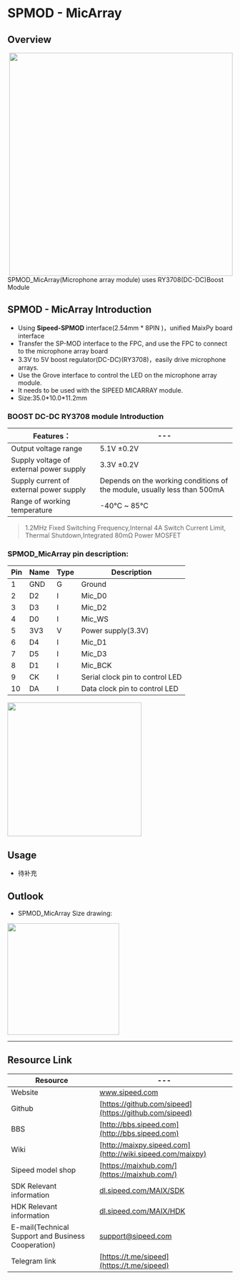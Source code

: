 # SPMOD - MicArray


## Overview

<img src="../../assets/spmod/spmod_micarray/sp_micarray.png" align="right" width="" height="500" />

SPMOD_MicArray(Microphone array module) uses RY3708(DC-DC)Boost Module

## SPMOD - MicArray Introduction

- Using **Sipeed-SPMOD** interface(2.54mm * 8PIN )，unified MaixPy board interface
- Transfer the SP-MOD interface to the FPC, and use the FPC to connect to the microphone array board
- 3.3V to 5V boost regulator(DC-DC)(RY3708)，easily drive microphone arrays.
- Use the Grove interface to control the LED on the microphone array module.
- It needs to be used with the SIPEED MICARRAY module.
- Size:35.0\*10.0\*11.2mm


###  BOOST DC-DC RY3708 module Introduction

| Features： | --- |
| --- | -- |
| Output voltage range | 5.1V ±0.2V |
| Supply voltage of external power supply |	3.3V ±0.2V |
| Supply current of external power supply | Depends on the working conditions of the module, usually less than 500mA |
| Range of working temperature | -40℃ ~ 85℃ |
> 1.2MHz Fixed Switching Frequency,Internal 4A Switch Current Limit,
Thermal Shutdown,Integrated 80mΩ Power MOSFET


###  SPMOD_MicArray pin description:

| Pin  | Name | Type  | Description    |
| -------- | -------- | ---- | ---------- |
| 1 | GND | G |Ground |
| 2 | D2 | I | Mic_D0 |
| 3 | D3 | I | Mic_D2 |
| 4 | D0 | I | Mic_WS |
| 5 | 3V3 | V |Power supply(3.3V) |
| 6 | D4 | I | Mic_D1 |
| 7 | D5 | I | Mic_D3 |
| 8 | D1 | I | Mic_BCK |
| 9 | CK | I | Serial clock pin to control LED |
| 10 | DA | I | Data clock pin to control LED |
<img src="" width="300" />


## Usage

- 待补充

## Outlook

- SPMOD_MicArray Size drawing:

<img src="../../assets/spmod/spmod_micarray/sipeed_spmod_micarray.png" height="250" />

-----

## Resource Link

| Resource | --- |
| --- | --- |
| Website | www.sipeed.com |
| Github | [https://github.com/sipeed](https://github.com/sipeed) |
| BBS | [http://bbs.sipeed.com](http://bbs.sipeed.com) |
| Wiki | [http://maixpy.sipeed.com](http://wiki.sipeed.com/maixpy) |
| Sipeed model shop | [https://maixhub.com/](https://maixhub.com/) |
| SDK Relevant information | [dl.sipeed.com/MAIX/SDK](dl.sipeed.com/MAIX/SDK) |
| HDK Relevant information | [dl.sipeed.com/MAIX/HDK](dl.sipeed.com/MAIX/HDK) |
| E-mail(Technical Support and Business Cooperation) | [support@sipeed.com](mailto:support@sipeed.com) |
| Telegram link | [https://t.me/sipeed](https://t.me/sipeed) |